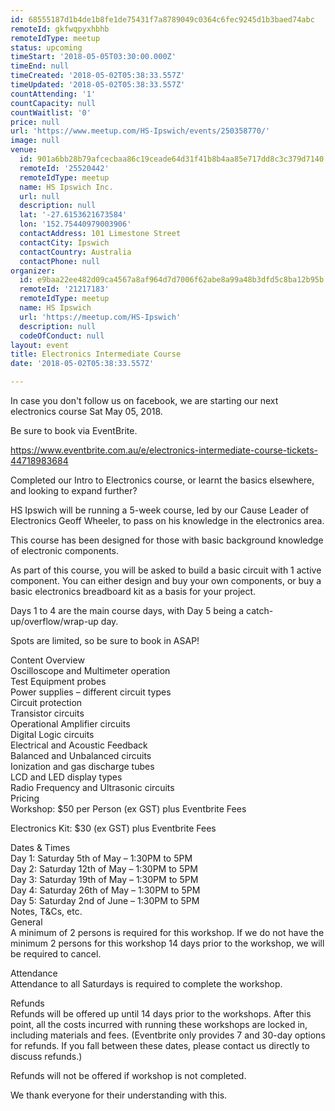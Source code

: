 ```yaml
---
id: 68555187d1b4de1b8fe1de75431f7a8789049c0364c6fec9245d1b3baed74abc
remoteId: gkfwqpyxhbhb
remoteIdType: meetup
status: upcoming
timeStart: '2018-05-05T03:30:00.000Z'
timeEnd: null
timeCreated: '2018-05-02T05:38:33.557Z'
timeUpdated: '2018-05-02T05:38:33.557Z'
countAttending: '1'
countCapacity: null
countWaitlist: '0'
price: null
url: 'https://www.meetup.com/HS-Ipswich/events/250358770/'
image: null
venue:
  id: 901a6bb28b79afcecbaa86c19ceade64d31f41b8b4aa85e717dd8c3c379d7140
  remoteId: '25520442'
  remoteIdType: meetup
  name: HS Ipswich Inc.
  url: null
  description: null
  lat: '-27.6153621673584'
  lon: '152.75440979003906'
  contactAddress: 101 Limestone Street
  contactCity: Ipswich
  contactCountry: Australia
  contactPhone: null
organizer:
  id: e9baa22ee482d09ca4567a8af964d7d7006f62abe8a99a48b3dfd5c8ba12b95b
  remoteId: '21217183'
  remoteIdType: meetup
  name: HS Ipswich
  url: 'https://meetup.com/HS-Ipswich'
  description: null
  codeOfConduct: null
layout: event
title: Electronics Intermediate Course
date: '2018-05-02T05:38:33.557Z'

---
```

<p>In case you don't follow us on facebook, we are starting our next electronics course Sat May 05, 2018.</p> <p>Be sure to book via EventBrite.</p> <p><a href="https://www.eventbrite.com.au/e/electronics-intermediate-course-tickets-44718983684" class="linkified">https://www.eventbrite.com.au/e/electronics-intermediate-course-tickets-44718983684</a></p> <p>Completed our Intro to Electronics course, or learnt the basics elsewhere, and looking to expand further?</p> <p>HS Ipswich will be running a 5-week course, led by our Cause Leader of Electronics Geoff Wheeler, to pass on his knowledge in the electronics area.</p> <p>This course has been designed for those with basic background knowledge of electronic components.</p> <p>As part of this course, you will be asked to build a basic circuit with 1 active component. You can either design and buy your own components, or buy a basic electronics breadboard kit as a basis for your project.</p> <p>Days 1 to 4 are the main course days, with Day 5 being a catch-up/overflow/wrap-up day.</p> <p>Spots are limited, so be sure to book in ASAP!</p> <p>Content Overview<br/>Oscilloscope and Multimeter operation<br/>Test Equipment probes<br/>Power supplies – different circuit types<br/>Circuit protection<br/>Transistor circuits<br/>Operational Amplifier circuits<br/>Digital Logic circuits<br/>Electrical and Acoustic Feedback<br/>Balanced and Unbalanced circuits<br/>Ionization and gas discharge tubes<br/>LCD and LED display types<br/>Radio Frequency and Ultrasonic circuits<br/>Pricing<br/>Workshop: $50 per Person (ex GST) plus Eventbrite Fees</p> <p>Electronics Kit: $30 (ex GST) plus Eventbrite Fees</p> <p>Dates &amp; Times<br/>Day 1: Saturday 5th of May – 1:30PM to 5PM<br/>Day 2: Saturday 12th of May – 1:30PM to 5PM<br/>Day 3: Saturday 19th of May – 1:30PM to 5PM<br/>Day 4: Saturday 26th of May – 1:30PM to 5PM<br/>Day 5: Saturday 2nd of June – 1:30PM to 5PM<br/>Notes, T&amp;Cs, etc.<br/>General<br/>A minimum of 2 persons is required for this workshop. If we do not have the minimum 2 persons for this workshop 14 days prior to the workshop, we will be required to cancel.</p> <p>Attendance<br/>Attendance to all Saturdays is required to complete the workshop.</p> <p>Refunds<br/>Refunds will be offered up until 14 days prior to the workshops. After this point, all the costs incurred with running these workshops are locked in, including materials and fees. (Eventbrite only provides 7 and 30-day options for refunds. If you fall between these dates, please contact us directly to discuss refunds.)</p> <p>Refunds will not be offered if workshop is not completed.</p> <p>We thank everyone for their understanding with this.</p>
